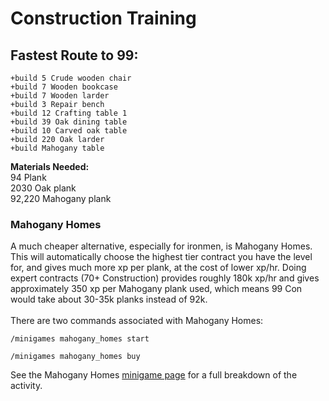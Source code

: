 # Construction Training

## Fastest Route to 99:&#x20;

`+build 5 Crude wooden chair`\
`+build 7 Wooden bookcase`\
`+build 7 Wooden larder`\
`+build 3 Repair bench`\
`+build 12 Crafting table 1`\
`+build 39 Oak dining table`\
`+build 10 Carved oak table`\
`+build 220 Oak larder`\
`+build Mahogany table`

**Materials Needed:** \
94 Plank\
2030 Oak plank\
92,220 Mahogany plank

### Mahogany Homes

A much cheaper alternative, especially for ironmen, is Mahogany Homes. This will automatically choose the highest tier contract you have the level for, and gives much more xp per plank, at the cost of lower xp/hr. Doing expert contracts (70+ Construction) provides roughly 180k xp/hr and gives approximately 350 xp per Mahogany plank used, which means 99 Con would take about 30-35k planks instead of 92k.\
\
There are two commands associated with Mahogany Homes:

`/minigames mahogany_homes start`

`/minigames mahogany_homes buy`

See the Mahogany Homes [minigame page](https://wiki.oldschool.gg/skills/construction/mahogany-homes) for a full breakdown of the activity.
